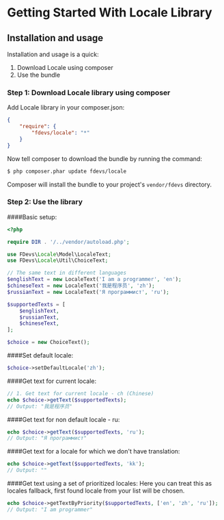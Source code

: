 Getting Started With Locale Library
===================================

## Installation and usage

Installation and usage is a quick:

1. Download Locale using composer
2. Use the bundle


### Step 1: Download Locale library using composer

Add Locale library in your composer.json:

```json
{
    "require": {
        "fdevs/locale": "*"
    }
}
```

Now tell composer to download the bundle by running the command:

``` bash
$ php composer.phar update fdevs/locale
```

Composer will install the bundle to your project's `vendor/fdevs` directory.


### Step 2: Use the library

####Basic setup:

```php
<?php

require DIR . '/../vendor/autoload.php';

use FDevs\Locale\Model\LocaleText;
use FDevs\Locale\Util\ChoiceText;

// The same text in different languages
$englishText = new LocaleText('I am a programmer', 'en');
$chineseText = new LocaleText('我是程序员', 'zh');
$russianText = new LocaleText('Я программист', 'ru');

$supportedTexts = [
    $englishText,
    $russianText,
    $chineseText,
];

$choice = new ChoiceText();
```

####Set default locale:
```php
$choice->setDefaultLocale('zh');
```

####Get text for current locale:
```php
// 1. Get text for current locale - ch (Chinese)
echo $choice->getText($supportedTexts);
// Output: "我是程序员"
```

####Get text for non default locale - ru:
```php
echo $choice->getText($supportedTexts, 'ru');
// Output: "Я программист"
```

####Get text for a locale for which we don't have translation:
```php
echo $choice->getText($supportedTexts, 'kk');
// Output: ""
```

####Get text using a set of prioritized locales:
Here you can treat this as locales fallback, first found locale from your list will be chosen.
```php
echo $choice->getTextByPriority($supportedTexts, ['en', 'zh', 'ru']);
// Output: "I am programmer"
```